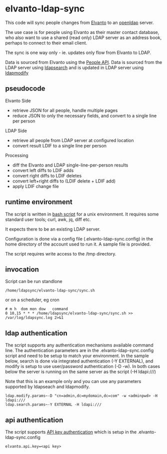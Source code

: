 # elvanto-ldap-sync

This code will sync people changes from [Elvanto](https://www.elvanto.com) to an [openldap](http://www.openldap.org) server.

The use case is for people using Elvanto as their master contact database, who also want to use a shared (read only) LDAP server as an address book, perhaps to connect to their email client.

The sync is one way only - ie. updates only flow from Elvanto to LDAP.

Data is sourced from Elvanto using the [People API](https://www.elvanto.com/api/people/getAll/). Data is sourced from the LDAP server using [ldapsearch]( http://www.openldap.org/software/man.cgi?query=ldapsearch) and is updated in LDAP server using [ldapmodify]( http://www.openldap.org/software/man.cgi?query=ldapmodify)

## pseudocode

Elvanto Side
* retrieve JSON for all people, handle multiple pages
* reduce JSON to only the necessary fields, and convert to a single line per person

LDAP Side
* retrieve all people from LDAP server at configured location
* convert result LDIF to a single line per person

Processing
* diff the Elvanto and LDAP single-line-per-person results
* convert left diffs to LDIF adds
* convert right diffs to LDIF deletes
* convert left+right diffs to (LDIF delete + LDIF add)
* apply LDIF change file


## runtime environment

The script is written in [bash script](https://www.gnu.org/software/bash/) for a unix environment.  It requires some standard user tools; curl, awk, jq, diff etc.

It expects there to be an existing LDAP server.

Configuration is done via a config file (.elvanto-ldap-sync.config) in the home directory of the account used to run it. A sample file is provided.

The script requires write access to the /tmp directory.


## invocation

Script can be run standlone

~~~~
/home/ldapsync/elvanto-ldap-sync/sync.sh
~~~~

or on a scheduler, eg cron
~~~~
# m h  dom mon dow   command
0 10,15 * * * /home/ldapsync/elvanto-ldap-sync/sync.sh >> /var/log/ldapsync.log 2>&1
~~~~

## ldap authentication

The script supports any authentication mechanisms available command line. The authentication parameters are in the .elvanto-ldap-sync.config script and need to be setup to match your environment. In the sample below, search is done via integrated authentication (-Y EXTERNAL), and modify is setup to use user/password authentication (-D -w). In both cases below the server is running on the same server as the script (-H ldapi:///)

Note that this is an example only and you can use any parameters supported by ldapseach and ldapmodify.

~~~~
ldap.modify.params~-D "cn=admin,dc=mydomain,dc=com" -w <adminpwd> -H ldapi:///
ldap.search.params~-Y EXTERNAL -H ldapi:///
~~~~

## api authentication

The script supports [API key authentication](https://www.elvanto.com/api/getting-started/#api_key) which is setup in the .elvanto-ldap-sync.config

~~~~
elvanto.api.key=<api key>
~~~~
